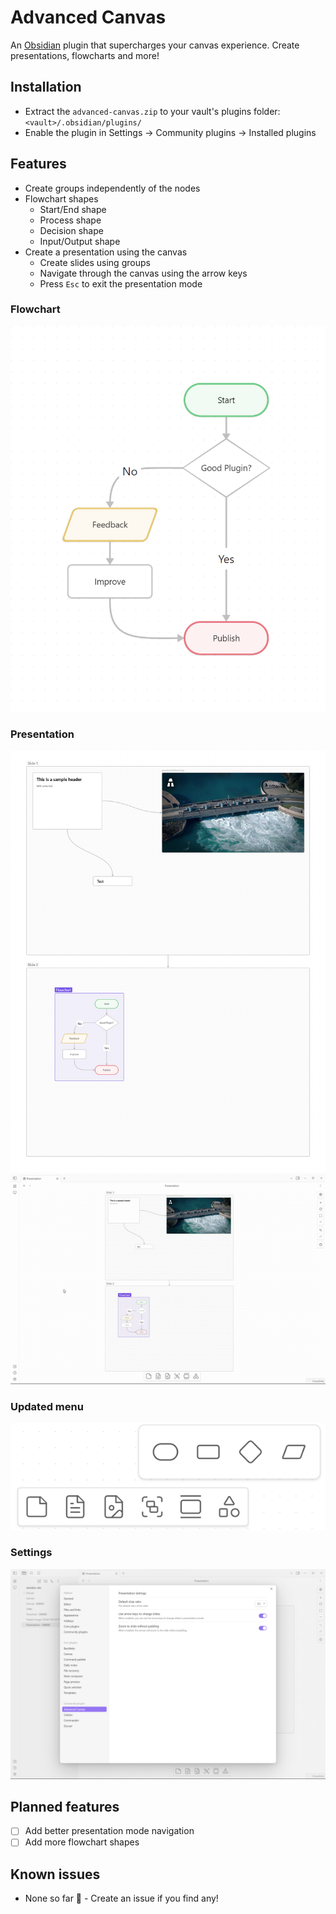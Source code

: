 # Advanced Canvas
An [Obsidian](https://obsidian.md/) plugin that supercharges your canvas experience. Create presentations, flowcharts and more!

## Installation
- Extract the `advanced-canvas.zip` to your vault's plugins folder: `<vault>/.obsidian/plugins/`
- Enable the plugin in Settings -> Community plugins -> Installed plugins

## Features
- Create groups independently of the nodes
- Flowchart shapes
  - Start/End shape
  - Process shape
  - Decision shape
  - Input/Output shape
- Create a presentation using the canvas
  - Create slides using groups
  - Navigate through the canvas using the arrow keys
  - Press `Esc` to exit the presentation mode

### Flowchart
![Sample Flowchart](/assets/sample-flowchart.png)

### Presentation
![Sample Presentation](/assets/sample-presentation.png)
![Presentation Mode](/assets/presentation-mode.gif)

### Updated menu
![Menu](/assets/card-menu.png)

### Settings
![Settings](/assets/settings.png)

## Planned features
- [ ] Add better presentation mode navigation
- [ ] Add more flowchart shapes

## Known issues
- None so far 👀 - Create an issue if you find any!